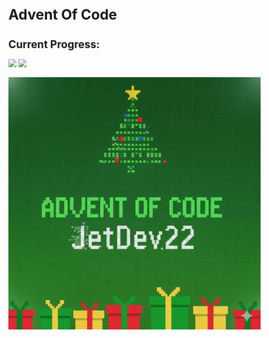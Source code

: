 # Advent Of Code
## Current Progress:
![](https://img.shields.io/badge/days%20✅-15-green)     ![](https://img.shields.io/badge/stars%20⭐-30-yellow)
<br><br>
<img width="600px" src="aocLogo.png">
